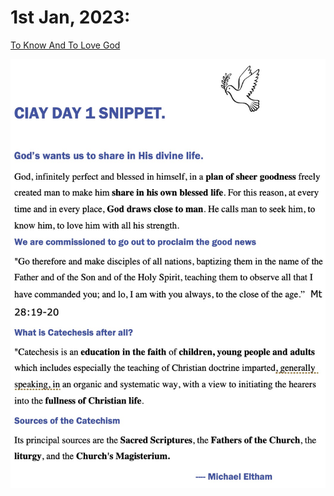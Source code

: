 # 1st Jan, 2023:

[To Know And To Love God](https://www.youtube.com/watch?v=tI-pOSv7tvg)

![Day 1 Snippet](Day1Snippet.jpg)
